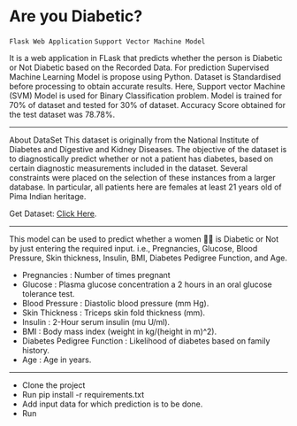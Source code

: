 # Are you Diabetic?

`Flask Web Application`
`Support Vector Machine Model`

It is a web application in FLask that predicts whether the person is Diabetic or Not Diabetic based on the Recorded Data. For prediction Supervised Machine Learning Model is propose using Python. 
Dataset is Standardised before processing to obtain accurate results. Here, Support vector Machine (SVM) Model is used for Binary Classification problem. 
Model is trained for 70% of dataset and tested for 30% of dataset. Accuracy Score obtained for the test dataset was 78.78%.

---

About DataSet
This dataset is originally from the National Institute of Diabetes and Digestive and Kidney Diseases. The objective of the dataset is to diagnostically predict whether or not a patient has diabetes, based on certain diagnostic measurements included in the dataset. Several constraints were placed on the selection of these instances from a larger database. In particular, all patients here are females at least 21 years old of Pima Indian heritage. 

Get Dataset: [Click Here](https://www.kaggle.com/datasets/uciml/pima-indians-diabetes-database).

---

This model can be used to predict whether a women :frowning_woman: is Diabetic or Not by just entering the required input. i.e., Pregnancies, Glucose, Blood Pressure, Skin thickness, Insulin, BMI, Diabetes Pedigree Function, and Age.

- Pregnancies : Number of times pregnant
- Glucose : Plasma glucose concentration a 2 hours in an oral glucose tolerance test.
- Blood Pressure : Diastolic blood pressure (mm Hg).
- Skin Thickness : Triceps skin fold thickness (mm).
- Insulin : 2-Hour serum insulin (mu U/ml).
- BMI : Body mass index (weight in kg/(height in m)^2).
- Diabetes Pedigree Function : Likelihood of diabetes based on family history.
- Age : Age in years.

---

- Clone the project
- Run pip install -r requirements.txt
- Add input data for which prediction is to be done.
- Run
